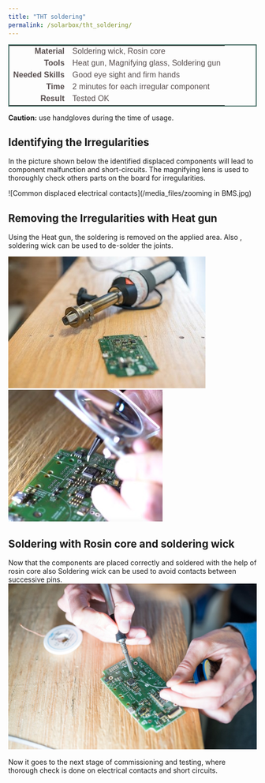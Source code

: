```yaml
---
title: "THT soldering"
permalink: /solarbox/tht_soldering/
---
```


<style type="text/css">
.tg  {border-collapse:collapse;border-spacing:5;border-color:#416960;border-width:2px; border-style:solid;}
.tg td{font-family:Arial, sans-serif;font-size:16px;padding:px 10px;border-style:solid;border-width:0px;overflow:hidden;word-break:normal;border-color:#bbb;color:#594F4F;}
.tg .tg-rmb8{font-weight:bold;vertical-align:top; text-align:right;}
.tg .tg-rmb9{vertical-align:top}
.tg .tg-yw4l{font-weight:bold;vertical-align:top; text-align:right;}
.tg .tg-yw42{vertical-align:top}
</style>

<table class="tg">
  <tr>
    <td class="tg-yw4l">Material</td>
    <td class="tg-yw42">Soldering wick, Rosin core</td>
  </tr>
  <tr>
    <td class="tg-rmb8">Tools</td>
    <td class="tg-rmb9">Heat gun, Magnifying glass, Soldering gun</td>
  </tr>
  <tr>
    <td class="tg-yw4l">Needed Skills<br></td>
    <td class="tg-yw42">Good eye sight and firm hands</td>
  </tr>
  <tr>
    <td class="tg-rmb8">Time</td>
    <td class="tg-rmb9">2 minutes for each irregular component</td>
  </tr>
  <tr>
    <td class="tg-yw4l">Result</td>
    <td class="tg-yw42">Tested OK</td>
  </tr>
</table>

**Caution:** use handgloves during the time of usage.

## Identifying the Irregularities
In the picture shown below the identified displaced components will lead to component malfunction and short-circuits. The magnifying lens is used to
thoroughly check others parts on the board for irregularities.

![Common displaced electrical contacts](/media_files/zooming in BMS.jpg)

## Removing the Irregularities with Heat gun
Using the Heat gun, the soldering is removed on the applied area. Also , soldering wick can be used to de-solder the joints.

![Using Heat gun](/media_files/heatgun.jpg) ![re-soldering](/media_files/re-seating.jpg)

## Soldering with Rosin core and soldering wick
Now that the components are placed correctly and soldered with the help of rosin core also Soldering wick can be used to avoid contacts between successive pins.
![re-soldering](/media_files/soldering_rosing_core.jpg)

Now it goes to the next stage of commissioning and testing, where thorough check is done on electrical contacts and short circuits.
